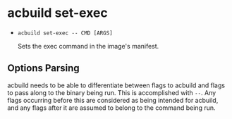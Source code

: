 # acbuild set-exec

* `acbuild set-exec -- CMD [ARGS]`

  Sets the exec command in the image's manifest.

## Options Parsing

acbuild needs to be able to differentiate between flags to acbuild and flags to
pass along to the binary being run. This is accomplished with `--`. Any flags
occurring before this are considered as being intended for acbuild, and any
flags after it are assumed to belong to the command being run.
